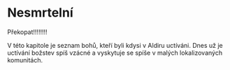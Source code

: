 # Nesmrtelní

Překopat!!!!!!!!

V této kapitole je seznam bohů, kteří byli kdysi v Aldiru uctíváni. Dnes už je uctívání božstev spíš vzácné a vyskytuje se spíše v malých lokalizovaných komunitách. 

